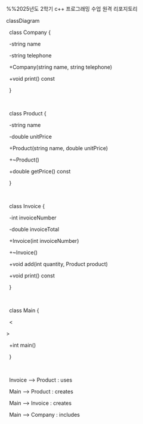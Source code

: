 %%2025년도 2학기 c++ 프로그래밍 수업 원격 리포지토리



classDiagram

&nbsp;   class Company {

&nbsp;       -string name

&nbsp;       -string telephone

&nbsp;       +Company(string name, string telephone)

&nbsp;       +void print() const

&nbsp;   }

&nbsp;   

&nbsp;   class Product {

&nbsp;       -string name

&nbsp;       -double unitPrice

&nbsp;       +Product(string name, double unitPrice)

&nbsp;       +~Product()

&nbsp;       +double getPrice() const

&nbsp;   }

&nbsp;   

&nbsp;   class Invoice {

&nbsp;       -int invoiceNumber

&nbsp;       -double invoiceTotal

&nbsp;       +Invoice(int invoiceNumber)

&nbsp;       +~Invoice()

&nbsp;       +void add(int quantity, Product product)

&nbsp;       +void print() const

&nbsp;   }

&nbsp;   

&nbsp;   class Main {

&nbsp;       <<main>>

&nbsp;       +int main()

&nbsp;   }

&nbsp;  

&nbsp;   Invoice --> Product : uses

&nbsp;   Main --> Product : creates

&nbsp;   Main --> Invoice : creates

&nbsp;   Main --> Company : includes

